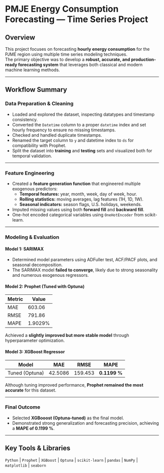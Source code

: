 #  PMJE Energy Consumption Forecasting — Time Series Project

##  Overview
This project focuses on forecasting **hourly energy consumption** for the PJME region using multiple time series modeling techniques.  
The primary objective was to develop a **robust, accurate, and production-ready forecasting system** that leverages both classical and modern machine learning methods.

---

##  Workflow Summary

###  Data Preparation & Cleaning
- Loaded and explored the dataset, inspecting datatypes and timestamp consistency.  
- Converted the `Datetime` column to a proper `datetime` index and set hourly frequency to ensure no missing timestamps.  
- Checked and handled duplicate timestamps.  
- Renamed the target column to `y` and datetime index to `ds` for compatibility with Prophet.  
- Split the dataset into **training** and **testing** sets and visualized both for temporal validation.

---

###  Feature Engineering
- Created a **feature generation function** that engineered multiple exogenous predictors:
  - **Temporal features:** year, month, week, day of week, hour.
  - **Rolling statistics:** moving averages, lag features (1H, 1D, 1W).
  - **Seasonal indicators:** season flags, U.S. holidays, weekends.
- Imputed missing values using both **forward fill** and **backward fill**.
- One-hot encoded categorical variables using `OneHotEncoder` from scikit-learn.

---

###  Modeling & Evaluation
####  Model 1: SARIMAX
- Determined model parameters using ADFuller test, ACF/PACF plots, and seasonal decomposition.
- The SARIMAX model **failed to converge**, likely due to strong seasonality and numerous exogenous regressors.

####  Model 2: Prophet (Tuned with Optuna)
| Metric | Value |
|--------|--------|
| MAE | 603.06 |
| RMSE | 791.86 |
| MAPE | 1.9029% |

Achieved a **slightly improved but more stable model** through hyperparameter optimization.

####  Model 3: XGBoost Regressor
| Model | MAE | RMSE | MAPE |
|--------|--------|--------|--------|
| Tuned (Optuna) | 42.5086 | 159.453 | **0.1199 %** |

Although tuning improved performance, **Prophet remained the most accurate** for this dataset.

---

###  Final Outcome
- Selected **XGBooost (Optuna-tuned)** as the final model.
- Demonstrated strong generalization and forecasting precision, achieving a **MAPE of 0.1199 %**.

---

##  Key Tools & Libraries
`Python` | `Prophet` | `XGBoost` | `Optuna` | `scikit-learn` | `pandas` | `NumPy` | `matplotlib` | `seaborn`

